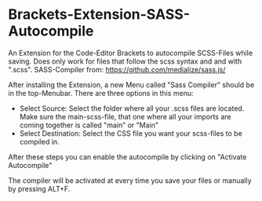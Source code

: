 # Brackets-Extension-SASS-Autocompile
An Extension for the Code-Editor Brackets to autocompile SCSS-Files while saving. Does only work for files that follow the scss syntax and and with ".scss".
SASS-Compiler from: https://github.com/medialize/sass.js/

After installing the Extension, a new Menu called "Sass Compiler" should be in the top-Menubar. There are three options in this menu:
  - Select Source: Select the folder where all your .scss files are located. Make sure the main-scss-file, that one where all your        imports are coming together is called "main" or "Main"
  - Select Destination: Select the CSS file you want your scss-files to be compiled in.
  
After these steps you can enable the autocompile by clicking on "Activate Autocompile"

The compiler will be activated at every time you save your files or manually by pressing ALT+F.
